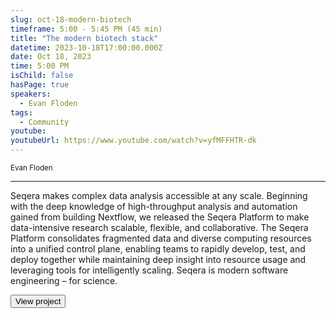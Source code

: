 ```yaml
---
slug: oct-18-modern-biotech
timeframe: 5:00 - 5:45 PM (45 min)
title: "The modern biotech stack"
datetime: 2023-10-18T17:00:00.000Z
date: Oct 18, 2023
time: 5:00 PM
isChild: false
hasPage: true
speakers:
  - Evan Floden
tags:
  - Community
youtube:
youtubeUrl: https://www.youtube.com/watch?v=yfMFFHTR-dk
---
```

<div className="mb-4">
  <small className="typo-small">
    Evan Floden
  </small>
</div>

<hr className="border-t border-gray-50 mb-4 opacity-20" />

Seqera makes complex data analysis accessible at any scale. Beginning with the deep knowledge of high-throughput analysis and automation gained from building Nextflow, we released the Seqera Platform to make data-intensive research scalable, flexible, and collaborative. The Seqera Platform consolidates fragmented data and diverse computing resources into a unified control plane, enabling teams to rapidly develop, test, and deploy together while maintaining deep insight into resource usage and leveraging tools for intelligently scaling. Seqera is modern software engineering – for science.

<div>
  <Button to="https://seqera.io/" variant="secondary" size="md" arrow>
    View project
  </Button>
</div>
